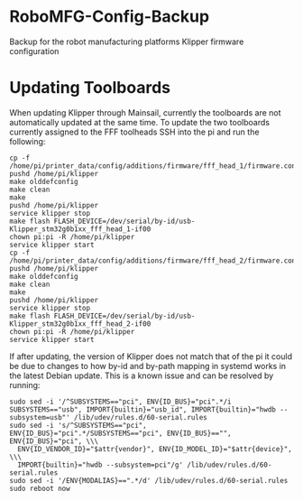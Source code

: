 # RoboMFG-Config-Backup
Backup for the robot manufacturing platforms Klipper firmware configuration

# Updating Toolboards
When updating Klipper through Mainsail, currently the toolboards are not automatically updated at the same time. To update the two toolboards currently assigned to the FFF toolheads SSH into the pi and run the following:
```
cp -f /home/pi/printer_data/config/additions/firmware/fff_head_1/firmware.config/home/pi/klipper/.config
pushd /home/pi/klipper
make olddefconfig
make clean
make
pushd /home/pi/klipper
service klipper stop
make flash FLASH_DEVICE=/dev/serial/by-id/usb-Klipper_stm32g0b1xx_fff_head_1-if00
chown pi:pi -R /home/pi/klipper
service klipper start
cp -f /home/pi/printer_data/config/additions/firmware/fff_head_2/firmware.config/home/pi/klipper/.config
pushd /home/pi/klipper
make olddefconfig
make clean
make
pushd /home/pi/klipper
service klipper stop
make flash FLASH_DEVICE=/dev/serial/by-id/usb-Klipper_stm32g0b1xx_fff_head_2-if00
chown pi:pi -R /home/pi/klipper
service klipper start
```
If after updating, the version of Klipper does not match that of the pi it could be due to changes to how by-id and by-path mapping in systemd works in the latest Debian update. This is a known issue and can be resolved by running:
```
sudo sed -i '/^SUBSYSTEMS=="pci", ENV{ID_BUS}="pci".*/i SUBSYSTEMS=="usb", IMPORT{builtin}="usb_id", IMPORT{builtin}="hwdb --subsystem=usb"' /lib/udev/rules.d/60-serial.rules 
sudo sed -i 's/^SUBSYSTEMS=="pci", ENV{ID_BUS}="pci".*/SUBSYSTEMS=="pci", ENV{ID_BUS}=="", ENV{ID_BUS}="pci", \\\
  ENV{ID_VENDOR_ID}="$attr{vendor}", ENV{ID_MODEL_ID}="$attr{device}", \\\
  IMPORT{builtin}="hwdb --subsystem=pci"/g' /lib/udev/rules.d/60-serial.rules 
sudo sed -i '/ENV{MODALIAS}==".*/d' /lib/udev/rules.d/60-serial.rules
sudo reboot now
```
